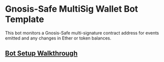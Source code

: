 # Gnosis-Safe MultiSig Wallet Bot Template

This bot monitors a Gnosis-Safe multi-signature contract address for events emitted and any
changes in Ether or token balances.

## [Bot Setup Walkthrough](SETUP.md)
